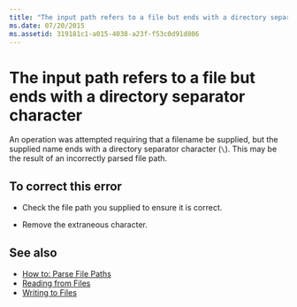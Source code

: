 ```yaml
---
title: "The input path refers to a file but ends with a directory separator character"
ms.date: 07/20/2015
ms.assetid: 319181c1-a015-4038-a23f-f53c0d91d806
---
```

# The input path refers to a file but ends with a directory separator character
An operation was attempted requiring that a filename be supplied, but the supplied name ends with a directory separator character (`\`). This may be the result of an incorrectly parsed file path.  
  
## To correct this error  
  
-   Check the file path you supplied to ensure it is correct.  
  
-   Remove the extraneous character.  
  
## See also
- [How to: Parse File Paths](../../visual-basic/developing-apps/programming/drives-directories-files/how-to-parse-file-paths.md)
- [Reading from Files](../../visual-basic/developing-apps/programming/drives-directories-files/reading-from-files.md)
- [Writing to Files](../../visual-basic/developing-apps/programming/drives-directories-files/writing-to-files.md)
